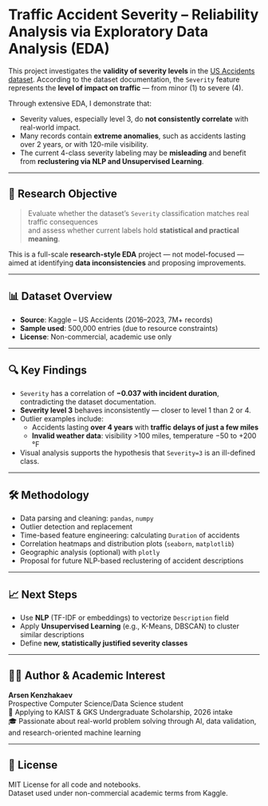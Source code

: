 # Traffic Accident Severity – Reliability Analysis via Exploratory Data Analysis (EDA)

This project investigates the **validity of severity levels** in the [US Accidents dataset](https://www.kaggle.com/datasets/sobhanmoosavi/us-accidents). According to the dataset documentation, the `Severity` feature represents the **level of impact on traffic** — from minor (1) to severe (4).

Through extensive EDA, I demonstrate that:
- Severity values, especially level 3, do **not consistently correlate** with real-world impact.
- Many records contain **extreme anomalies**, such as accidents lasting over 2 years, or with 120-mile visibility.
- The current 4-class severity labeling may be **misleading** and benefit from **reclustering via NLP and Unsupervised Learning**.

---

## 🎯 Research Objective

> Evaluate whether the dataset’s `Severity` classification matches real traffic consequences  
> and assess whether current labels hold **statistical and practical meaning**.

This is a full-scale **research-style EDA** project — not model-focused — aimed at identifying **data inconsistencies** and proposing improvements.

---

## 📊 Dataset Overview

- **Source**: Kaggle – US Accidents (2016–2023, 7M+ records)
- **Sample used**: 500,000 entries (due to resource constraints)
- **License**: Non-commercial, academic use only

---

## 🔍 Key Findings

- `Severity` has a correlation of **−0.037 with incident duration**, contradicting the dataset documentation.
- **Severity level 3** behaves inconsistently — closer to level 1 than 2 or 4.
- Outlier examples include:
  - Accidents lasting **over 4 years** with **traffic delays of just a few miles**
  - **Invalid weather data**: visibility >100 miles, temperature −50 to +200 °F
- Visual analysis supports the hypothesis that `Severity=3` is an ill-defined class.

---

## 🛠️ Methodology

- Data parsing and cleaning: `pandas`, `numpy`
- Outlier detection and replacement
- Time-based feature engineering: calculating `Duration` of accidents
- Correlation heatmaps and distribution plots (`seaborn`, `matplotlib`)
- Geographic analysis (optional) with `plotly`
- Proposal for future NLP-based reclustering of accident descriptions

---

## 📈 Next Steps

- Use **NLP** (TF-IDF or embeddings) to vectorize `Description` field
- Apply **Unsupervised Learning** (e.g., K-Means, DBSCAN) to cluster similar descriptions
- Define **new, statistically justified severity classes**

---

## 🧑‍💻 Author & Academic Interest

**Arsen Kenzhakaev**  
Prospective Computer Science/Data Science student  
📍 Applying to KAIST & GKS Undergraduate Scholarship, 2026 intake  
🎓 Passionate about real-world problem solving through AI, data validation, and research-oriented machine learning

---

## 📄 License

MIT License for all code and notebooks.  
Dataset used under non-commercial academic terms from Kaggle.

